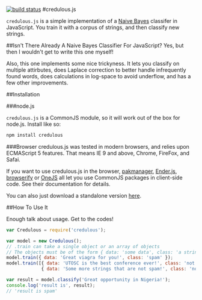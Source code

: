 [![build status](https://secure.travis-ci.org/jergason/credulous.png)](http://travis-ci.org/jergason/credulous)
#credulous.js

`credulous.js` is a simple implementation of a [Naive Bayes](http://en.wikipedia.org/wiki/Naive_Bayes_classifier)
classifer in JavaScript. You train it with a corpus of strings, and then classify
new strings.


##Isn't There Already A Naive Bayes Classifier For JavaScript?
Yes, but then I wouldn't get to write this one myself!

Also, this one implements some nice trickyness. It lets you classify on multiple
attirbutes, does Laplace correction to better handle infrequently found words, does
calculations in log-space to avoid underflow, and has a few other improvements.

##Installation

###node.js

`credulous.js` is a CommonJS module, so it will work out of the box for node.js. Install
like so:

```bash
npm install credulous
```

###Browser
credulous.js was tested in modern browsers, and relies upon ECMAScript 5 features. That means IE 9 and
above, Chrome, FireFox, and Safai.

If you want to use credulous.js in the browser, [pakmanager](https://github.com/coolaj86/pakmanager.git),
[Ender.js](http://ender.no.de), [browserify](https://github.com/substack/node-browserify) or
[OneJS](https://github.com/azer/onejs) all let you use CommonJS packages in client-side code. See their
documentation for details.

You can also just download a standalone version [here](#some_link_to_standalone_version).

##How To Use It

Enough talk about usage. Get to the codes!

```javascript
var Credulous = require('credulous');

var model = new Credulous();
// .train can take a single object or an array of objects
// The objects must be of the form { data: 'some data', class: 'a string representing the class name' }
model.train({ data: 'Great viagra for you!', class: 'spam' });
model.train([{ data: 'UTOSC is the best conference ever!', class: 'not spam'},
             { data: 'Some more strings that are not spam!', class: 'not spam'}]);

var result = model.classify('Great opportunity in Nigeria!');
console.log('result is', result);
// 'result is spam'

```
